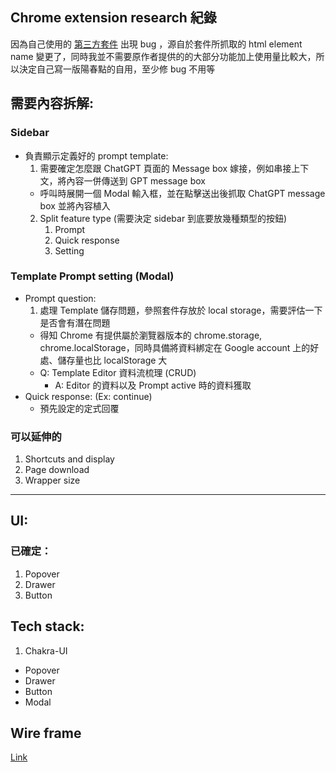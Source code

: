 ## Chrome extension research 紀錄
 因為自己使用的 [第三方套件](https://github.com/JiaHongL/Chat-GPT-Custom-Prompt-Extension) 出現 bug ，源自於套件所抓取的 html element name 變更了，同時我並不需要原作者提供的的大部分功能加上使用量比較大，所以決定自己寫一版陽春點的自用，至少修 bug 不用等
## 需要內容拆解:
### Sidebar
- 負責顯示定義好的 prompt template:
  1. 需要確定怎麼跟 ChatGPT 頁面的 Message box 嫁接，例如串接上下文，將內容一併傳送到 GPT message box
    - 呼叫時展開一個 Modal 輸入框，並在點擊送出後抓取 ChatGPT message box 並將內容植入
  2.  Split feature type (需要決定 sidebar 到底要放幾種類型的按鈕)
      1. Prompt
      2. Quick response
      3. Setting
### Template Prompt setting (Modal)
- Prompt question:
  1. 處理 Template 儲存問題，參照套件存放於 local storage，需要評估一下是否會有潛在問題
    - 得知 Chrome 有提供屬於瀏覽器版本的 chrome.storage, chrome.localStorage，同時具備將資料綁定在 Google account 上的好處、儲存量也比 localStorage 大
  - Q: Template Editor 資料流梳理 (CRUD)
    -  A: Editor 的資料以及 Prompt active 時的資料獲取
- Quick response: (Ex: continue)
  - 預先設定的定式回覆
### 可以延伸的
1. Shortcuts and display
2. Page download
3. Wrapper size
---
## UI:
### 已確定：
1. Popover
2. Drawer
3. Button
## Tech stack:
1. Chakra-UI
  - Popover
  - Drawer
  - Button
  - Modal

## Wire frame
[Link](https://whimsical.com/chatgpt-assistant-KgPJc77uSy8UtyDuRmmi67)